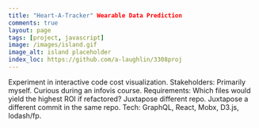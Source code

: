 ```yaml
---
title: "Heart-A-Tracker" Wearable Data Prediction
comments: true
layout: page
tags: [project, javascript]
image: /images/island.gif
image_alt: island placeholder
index_loc: https://github.com/a-laughlin/3308proj
---
```


Experiment in interactive code cost visualization.
Stakeholders: Primarily myself.  Curious during an infovis course.
Requirements: Which files would yield the highest ROI if refactored?  Juxtapose different repo.  Juxtapose a different commit in the same repo.
Tech: GraphQL, React, Mobx, D3.js, lodash/fp.
